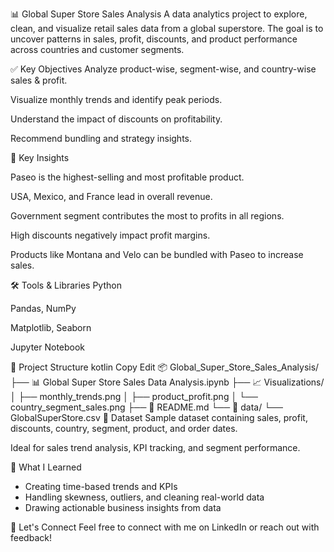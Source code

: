 📊 Global Super Store Sales Analysis
A data analytics project to explore, clean, and visualize retail sales data from a global superstore. The goal is to uncover patterns in sales, profit, discounts, and product performance across countries and customer segments.

✅ Key Objectives
Analyze product-wise, segment-wise, and country-wise sales & profit.

Visualize monthly trends and identify peak periods.

Understand the impact of discounts on profitability.

Recommend bundling and strategy insights.

📌 Key Insights

Paseo is the highest-selling and most profitable product.

USA, Mexico, and France lead in overall revenue.

Government segment contributes the most to profits in all regions.

High discounts negatively impact profit margins.

Products like Montana and Velo can be bundled with Paseo to increase sales.

🛠 Tools & Libraries
Python

Pandas, NumPy

Matplotlib, Seaborn

Jupyter Notebook

📁 Project Structure
kotlin
Copy
Edit
📦 Global_Super_Store_Sales_Analysis/
├── 📊 Global Super Store Sales Data Analysis.ipynb
├── 📈 Visualizations/
│   ├── monthly_trends.png
│   ├── product_profit.png
│   └── country_segment_sales.png
├── 📄 README.md
└── 📁 data/
    └── GlobalSuperStore.csv
📂 Dataset
Sample dataset containing sales, profit, discounts, country, segment, product, and order dates.

Ideal for sales trend analysis, KPI tracking, and segment performance.

🚀 What I Learned
- Creating time-based trends and KPIs
- Handling skewness, outliers, and cleaning real-world data
- Drawing actionable business insights from data

🔗 Let's Connect
Feel free to connect with me on LinkedIn or reach out with feedback!
